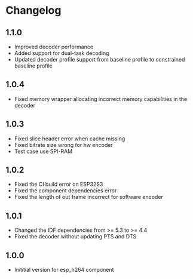 # Changelog

## 1.1.0

- Improved decoder performance
- Added support for dual-task decoding
- Updated decoder profile support from baseline profile to constrained baseline profile

## 1.0.4

- Fixed memory wrapper allocating incorrect memory capabilities in the decoder

## 1.0.3

- Fixed slice header error when cache missing
- Fixed bitrate size wrong for hw encoder
- Test case use SPI-RAM

## 1.0.2

- Fixed the CI build error on ESP32S3
- Fixed the component dependencies error
- Fixed the length of out frame incorrect for software encoder

## 1.0.1

- Changed the IDF dependencies from >= 5.3 to >= 4.4
- Fixed the decoder without updating PTS and DTS

## 1.0.0

- Inititial version for esp_h264 component
